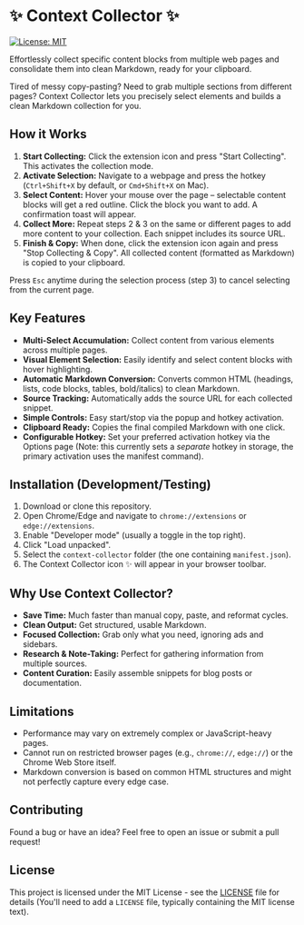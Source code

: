# ✨ Context Collector ✨

[![License: MIT](https://img.shields.io/badge/License-MIT-blue.svg)](https://opensource.org/licenses/MIT)

Effortlessly collect specific content blocks from multiple web pages and consolidate them into clean Markdown, ready for your clipboard.

<!-- Optional: Add a GIF/Screenshot here demonstrating the selection process -->
<!-- ![Context Collector Demo](link_to_your_gif_or_screenshot.gif) -->

Tired of messy copy-pasting? Need to grab multiple sections from different pages? Context Collector lets you precisely select elements and builds a clean Markdown collection for you.

## How it Works

1.  **Start Collecting:** Click the extension icon and press "Start Collecting". This activates the collection mode.
2.  **Activate Selection:** Navigate to a webpage and press the hotkey (`Ctrl+Shift+X` by default, or `Cmd+Shift+X` on Mac).
3.  **Select Content:** Hover your mouse over the page – selectable content blocks will get a red outline. Click the block you want to add. A confirmation toast will appear.
4.  **Collect More:** Repeat steps 2 & 3 on the same or different pages to add more content to your collection. Each snippet includes its source URL.
5.  **Finish & Copy:** When done, click the extension icon again and press "Stop Collecting & Copy". All collected content (formatted as Markdown) is copied to your clipboard.

Press `Esc` anytime during the selection process (step 3) to cancel selecting from the current page.

## Key Features

*   **Multi-Select Accumulation:** Collect content from various elements across multiple pages.
*   **Visual Element Selection:** Easily identify and select content blocks with hover highlighting.
*   **Automatic Markdown Conversion:** Converts common HTML (headings, lists, code blocks, tables, bold/italics) to clean Markdown.
*   **Source Tracking:** Automatically adds the source URL for each collected snippet.
*   **Simple Controls:** Easy start/stop via the popup and hotkey activation.
*   **Clipboard Ready:** Copies the final compiled Markdown with one click.
*   **Configurable Hotkey:** Set your preferred activation hotkey via the Options page (Note: this currently sets a *separate* hotkey in storage, the primary activation uses the manifest command).

## Installation (Development/Testing)

1.  Download or clone this repository.
2.  Open Chrome/Edge and navigate to `chrome://extensions` or `edge://extensions`.
3.  Enable "Developer mode" (usually a toggle in the top right).
4.  Click "Load unpacked".
5.  Select the `context-collector` folder (the one containing `manifest.json`).
6.  The Context Collector icon ✨ will appear in your browser toolbar.

## Why Use Context Collector?

*   **Save Time:** Much faster than manual copy, paste, and reformat cycles.
*   **Clean Output:** Get structured, usable Markdown.
*   **Focused Collection:** Grab only what you need, ignoring ads and sidebars.
*   **Research & Note-Taking:** Perfect for gathering information from multiple sources.
*   **Content Curation:** Easily assemble snippets for blog posts or documentation.

## Limitations

*   Performance may vary on extremely complex or JavaScript-heavy pages.
*   Cannot run on restricted browser pages (e.g., `chrome://`, `edge://`) or the Chrome Web Store itself.
*   Markdown conversion is based on common HTML structures and might not perfectly capture every edge case.

## Contributing

Found a bug or have an idea? Feel free to open an issue or submit a pull request!

## License

This project is licensed under the MIT License - see the [LICENSE](LICENSE) file for details (You'll need to add a `LICENSE` file, typically containing the MIT license text).
